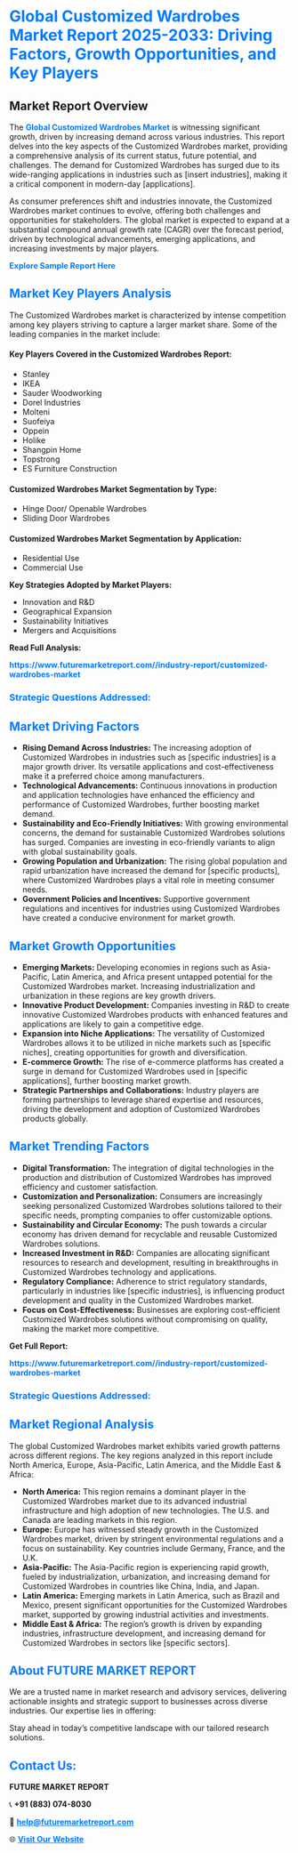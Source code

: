 <h1 style="color: #007BFF;">Global Customized Wardrobes Market Report 2025-2033: Driving Factors, Growth Opportunities, and Key Players</h1>

<section id="overview">
<h2>Market Report Overview</h2>
<p>The <a href="https://www.futuremarketreport.com//industry-report/customized-wardrobes-market" style="color: #007BFF; text-decoration: none;"><strong>Global Customized Wardrobes Market</strong></a> is witnessing significant growth, driven by increasing demand across various industries. This report delves into the key aspects of the Customized Wardrobes market, providing a comprehensive analysis of its current status, future potential, and challenges. The demand for Customized Wardrobes has surged due to its wide-ranging applications in industries such as [insert industries], making it a critical component in modern-day [applications].</p>
<p>As consumer preferences shift and industries innovate, the Customized Wardrobes market continues to evolve, offering both challenges and opportunities for stakeholders. The global market is expected to expand at a substantial compound annual growth rate (CAGR) over the forecast period, driven by technological advancements, emerging applications, and increasing investments by major players.</p>
</section>

<section id="overview">
<p><a href="https://www.futuremarketreport.com//request-sample/reportId=45421" style="color: #007BFF; text-decoration: none;"><strong>Explore Sample Report Here</strong></a></p>
</section>

<section id="key-players">
<h2 style="color: #007BFF;">Market Key Players Analysis</h2>
<p>The Customized Wardrobes market is characterized by intense competition among key players striving to capture a larger market share. Some of the leading companies in the market include:</p>
<h4>Key Players Covered in the Customized Wardrobes Report:</h4>
<ul><li>Stanley</li><li>IKEA</li><li>Sauder Woodworking</li><li>Dorel Industries</li><li>Molteni</li><li>Suofeiya</li><li>Oppein</li><li>Holike</li><li>Shangpin Home</li><li>Topstrong</li><li>ES Furniture Construction</li></ul>
<h4>Customized Wardrobes Market Segmentation by Type:</h4>
<ul><li>Hinge Door/ Openable Wardrobes</li><li>Sliding Door Wardrobes</li></ul>

<h4>Customized Wardrobes Market Segmentation by Application:</h4>
<ul><li>Residential Use</li><li>Commercial Use</li></ul>
<p><strong>Key Strategies Adopted by Market Players:</strong></p>
<ul>
<li>Innovation and R&D</li>
<li>Geographical Expansion</li>
<li>Sustainability Initiatives</li>
<li>Mergers and Acquisitions</li>
</ul>
</section>

<section>
<p><strong>Read Full Analysis: </strong></p><a href="https://www.futuremarketreport.com//industry-report/customized-wardrobes-market" style="color: #007BFF; text-decoration: none;"><strong>https://www.futuremarketreport.com//industry-report/customized-wardrobes-market</strong></a>
<h3 style="color: #007BFF;">Strategic Questions Addressed:</h3>
</section>

<section id="driving-factors">
<h2 style="color: #007BFF;">Market Driving Factors</h2>
<ul>
<li><strong>Rising Demand Across Industries:</strong> The increasing adoption of Customized Wardrobes in industries such as [specific industries] is a major growth driver. Its versatile applications and cost-effectiveness make it a preferred choice among manufacturers.</li>
<li><strong>Technological Advancements:</strong> Continuous innovations in production and application technologies have enhanced the efficiency and performance of Customized Wardrobes, further boosting market demand.</li>
<li><strong>Sustainability and Eco-Friendly Initiatives:</strong> With growing environmental concerns, the demand for sustainable Customized Wardrobes solutions has surged. Companies are investing in eco-friendly variants to align with global sustainability goals.</li>
<li><strong>Growing Population and Urbanization:</strong> The rising global population and rapid urbanization have increased the demand for [specific products], where Customized Wardrobes plays a vital role in meeting consumer needs.</li>
<li><strong>Government Policies and Incentives:</strong> Supportive government regulations and incentives for industries using Customized Wardrobes have created a conducive environment for market growth.</li>
</ul>
</section>

<section id="growth-opportunities">
<h2 style="color: #007BFF;">Market Growth Opportunities</h2>
<ul>
<li><strong>Emerging Markets:</strong> Developing economies in regions such as Asia-Pacific, Latin America, and Africa present untapped potential for the Customized Wardrobes market. Increasing industrialization and urbanization in these regions are key growth drivers.</li>
<li><strong>Innovative Product Development:</strong> Companies investing in R&D to create innovative Customized Wardrobes products with enhanced features and applications are likely to gain a competitive edge.</li>
<li><strong>Expansion into Niche Applications:</strong> The versatility of Customized Wardrobes allows it to be utilized in niche markets such as [specific niches], creating opportunities for growth and diversification.</li>
<li><strong>E-commerce Growth:</strong> The rise of e-commerce platforms has created a surge in demand for Customized Wardrobes used in [specific applications], further boosting market growth.</li>
<li><strong>Strategic Partnerships and Collaborations:</strong> Industry players are forming partnerships to leverage shared expertise and resources, driving the development and adoption of Customized Wardrobes products globally.</li>
</ul>
</section>

<section id="trending-factors">
<h2 style="color: #007BFF;">Market Trending Factors</h2>
<ul>
<li><strong>Digital Transformation:</strong> The integration of digital technologies in the production and distribution of Customized Wardrobes has improved efficiency and customer satisfaction.</li>
<li><strong>Customization and Personalization:</strong> Consumers are increasingly seeking personalized Customized Wardrobes solutions tailored to their specific needs, prompting companies to offer customizable options.</li>
<li><strong>Sustainability and Circular Economy:</strong> The push towards a circular economy has driven demand for recyclable and reusable Customized Wardrobes solutions.</li>
<li><strong>Increased Investment in R&D:</strong> Companies are allocating significant resources to research and development, resulting in breakthroughs in Customized Wardrobes technology and applications.</li>
<li><strong>Regulatory Compliance:</strong> Adherence to strict regulatory standards, particularly in industries like [specific industries], is influencing product development and quality in the Customized Wardrobes market.</li>
<li><strong>Focus on Cost-Effectiveness:</strong> Businesses are exploring cost-efficient Customized Wardrobes solutions without compromising on quality, making the market more competitive.</li>
</ul>
</section>

<section>
<p><strong>Get Full Report: </strong></p><a href="https://www.futuremarketreport.com//industry-report/customized-wardrobes-market" style="color: #007BFF; text-decoration: none;"><strong>https://www.futuremarketreport.com//industry-report/customized-wardrobes-market</strong></a>
<h3 style="color: #007BFF;">Strategic Questions Addressed:</h3>
</section>


<section id="regional-analysis">
<h2 style="color: #007BFF;">Market Regional Analysis</h2>
<p>The global Customized Wardrobes market exhibits varied growth patterns across different regions. The key regions analyzed in this report include North America, Europe, Asia-Pacific, Latin America, and the Middle East & Africa:</p>
<ul>
<li><strong>North America:</strong> This region remains a dominant player in the Customized Wardrobes market due to its advanced industrial infrastructure and high adoption of new technologies. The U.S. and Canada are leading markets in this region.</li>
<li><strong>Europe:</strong> Europe has witnessed steady growth in the Customized Wardrobes market, driven by stringent environmental regulations and a focus on sustainability. Key countries include Germany, France, and the U.K.</li>
<li><strong>Asia-Pacific:</strong> The Asia-Pacific region is experiencing rapid growth, fueled by industrialization, urbanization, and increasing demand for Customized Wardrobes in countries like China, India, and Japan.</li>
<li><strong>Latin America:</strong> Emerging markets in Latin America, such as Brazil and Mexico, present significant opportunities for the Customized Wardrobes market, supported by growing industrial activities and investments.</li>
<li><strong>Middle East & Africa:</strong> The region’s growth is driven by expanding industries, infrastructure development, and increasing demand for Customized Wardrobes in sectors like [specific sectors].</li>
</ul>
</section>

<footer>
<h2 style="color: #007BFF;">About FUTURE MARKET REPORT</h2>
<p>We are a trusted name in market research and advisory services, delivering actionable insights and strategic support to businesses across diverse industries. Our expertise lies in offering:</p>

<p>Stay ahead in today’s competitive landscape with our tailored research solutions.</p>

<h2 style="color: #007BFF;">Contact Us:</h2>
<p><strong>FUTURE MARKET REPORT</strong></p>
<p>📞 <strong>+91 (883) 074-8030</strong></p>
<p>📧 <strong><a href="mailto:help@futuremarketreport.com" style="color: #007BFF;">help@futuremarketreport.com</a></strong></p>
<p>🌐 <strong><a href="https://www.futuremarketreport.com/" style="color: #007BFF;">Visit Our Website</a></strong></p>
</footer>